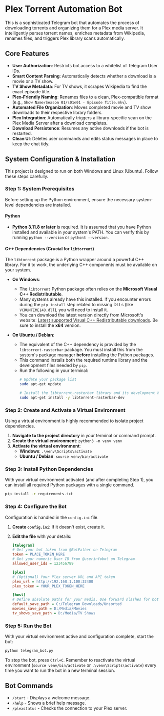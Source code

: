 # Plex Torrent Automation Bot

This is a sophisticated Telegram bot that automates the process of downloading torrents and organizing them for a Plex media server. It intelligently parses torrent names, enriches metadata from Wikipedia, renames files, and triggers Plex library scans automatically.

## Core Features

*   **User Authorization**: Restricts bot access to a whitelist of Telegram User IDs.
*   **Smart Content Parsing**: Automatically detects whether a download is a movie or a TV show.
*   **TV Show Metadata**: For TV shows, it scrapes Wikipedia to find the exact episode title.
*   **Plex-Friendly Naming**: Renames files to a clean, Plex-compatible format (e.g., `Show Name/Season 01/s01e01 - Episode Title.mkv`).
*   **Automated File Organization**: Moves completed movie and TV show downloads to their respective library folders.
*   **Plex Integration**: Automatically triggers a library-specific scan on the Plex Media Server after a download completes.
*   **Download Persistence**: Resumes any active downloads if the bot is restarted.
*   **Clean UI**: Deletes user commands and edits status messages in place to keep the chat tidy.

## System Configuration & Installation

This project is designed to run on both Windows and Linux (Ubuntu). Follow these steps carefully.

### Step 1: System Prerequisites

Before setting up the Python environment, ensure the necessary system-level dependencies are installed.

#### Python
*   **Python 3.11.8 or later** is required. It is assumed that you have Python installed and available in your system's PATH. You can verify this by running `python --version` or `python3 --version`.

#### C++ Dependencies (Crucial for `libtorrent`)
The `libtorrent` package is a Python wrapper around a powerful C++ library. For it to work, the underlying C++ components must be available on your system.

*   **On Windows**:
    *   The `libtorrent` Python package often relies on the **Microsoft Visual C++ Redistributable**.
    *   Many systems already have this installed. If you encounter errors during the `pip install` step related to missing DLLs (like `VCRUNTIME140.dll`), you will need to install it.
    *   You can download the latest version directly from Microsoft's website: [Latest supported Visual C++ Redistributable downloads](https://learn.microsoft.com/en-us/cpp/windows/latest-supported-vc-redist?view=msvc-170). Be sure to install the **x64** version.

*   **On Ubuntu / Debian**:
    *   The equivalent of the C++ dependency is provided by the `libtorrent-rasterbar` package. You must install this from the system's package manager **before** installing the Python packages.
    *   This command installs both the required runtime library and the development files needed by `pip`.
    *   Run the following in your terminal:
        ```bash
        # Update your package list
        sudo apt-get update

        # Install the libtorrent-rasterbar library and its development headers
        sudo apt-get install -y libtorrent-rasterbar-dev
        ```

### Step 2: Create and Activate a Virtual Environment

Using a virtual environment is highly recommended to isolate project dependencies.

1.  **Navigate to the project directory** in your terminal or command prompt.
2.  **Create the virtual environment**: `python3 -m venv venv`
3.  **Activate the virtual environment**:
    *   **Windows**: `.\venv\Scripts\activate`
    *   **Ubuntu / Debian**: `source venv/bin/activate`

### Step 3: Install Python Dependencies

With your virtual environment activated (and after completing Step 1), you can install all required Python packages with a single command.

```bash
pip install -r requirements.txt
```

### Step 4: Configure the Bot

Configuration is handled in the `config.ini` file.

1.  **Create `config.ini`**: If it doesn't exist, create it.
2.  **Edit the file** with your details:

    ```ini
    [telegram]
    # Get your bot token from @BotFather on Telegram
    token = PLACE_TOKEN_HERE
    # Get your numeric User ID from @userinfobot on Telegram
    allowed_user_ids = 123456789

    [plex]
    # (Optional) Your Plex server URL and API token
    plex_url = http://192.168.1.100:32400
    plex_token = YOUR_PLEX_TOKEN_HERE

    [host]
    # Define absolute paths for your media. Use forward slashes for both OSes.
    default_save_path = C:/Telegram Downloads/Unsorted
    movies_save_path = D:/Media/Movies
    tv_shows_save_path = D:/Media/TV Shows
    ```

### Step 5: Run the Bot

With your virtual environment active and configuration complete, start the bot:

```bash
python telegram_bot.py
```

To stop the bot, press `Ctrl+C`. Remember to reactivate the virtual environment (`source venv/bin/activate` or `.\venv\Scripts\activate`) every time you want to run the bot in a new terminal session.

## Bot Commands

*   `/start` - Displays a welcome message.
*   `/help` - Shows a brief help message.
*   `/plexstatus` - Checks the connection to your Plex server.